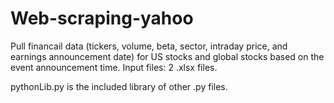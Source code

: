 # Web-scraping-yahoo
Pull financail data (tickers, volume, beta, sector, intraday price, and earnings announcement date) for US stocks and global stocks based on the event announcement time. Input files: 2 .xlsx files.

pythonLib.py is the included library of other .py files.
